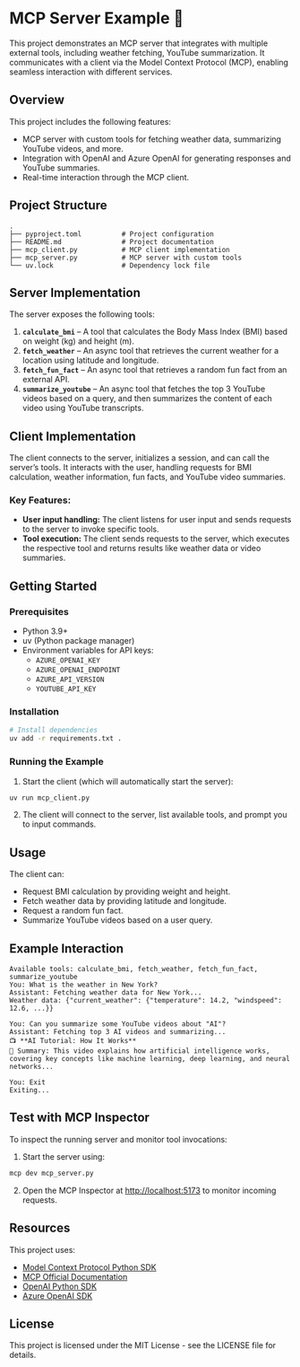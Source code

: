 
# MCP Server Example  🚀

This project demonstrates an MCP server that integrates with multiple external tools, including weather fetching, YouTube summarization. It communicates with a client via the Model Context Protocol (MCP), enabling seamless interaction with different services.

## Overview

This project includes the following features:
- MCP server with custom tools for fetching weather data, summarizing YouTube videos, and more.
- Integration with OpenAI and Azure OpenAI for generating responses and YouTube summaries.
- Real-time interaction through the MCP client.

## Project Structure

```
.
├── pyproject.toml          # Project configuration
├── README.md               # Project documentation
├── mcp_client.py           # MCP client implementation
├── mcp_server.py           # MCP server with custom tools
└── uv.lock                 # Dependency lock file
```

## Server Implementation

The server exposes the following tools:

1. **`calculate_bmi`** – A tool that calculates the Body Mass Index (BMI) based on weight (kg) and height (m).
2. **`fetch_weather`** – An async tool that retrieves the current weather for a location using latitude and longitude.
3. **`fetch_fun_fact`** – An async tool that retrieves a random fun fact from an external API.
4. **`summarize_youtube`** – An async tool that fetches the top 3 YouTube videos based on a query, and then summarizes the content of each video using YouTube transcripts.

## Client Implementation

The client connects to the server, initializes a session, and can call the server’s tools. It interacts with the user, handling requests for BMI calculation, weather information, fun facts, and YouTube video summaries.

### Key Features:
- **User input handling:** The client listens for user input and sends requests to the server to invoke specific tools.
- **Tool execution:** The client sends requests to the server, which executes the respective tool and returns results like weather data or video summaries.

## Getting Started

### Prerequisites

- Python 3.9+
- uv (Python package manager)
- Environment variables for API keys:
  - `AZURE_OPENAI_KEY`
  - `AZURE_OPENAI_ENDPOINT`
  - `AZURE_API_VERSION`
  - `YOUTUBE_API_KEY`

### Installation

```bash
# Install dependencies
uv add -r requirements.txt .
```

### Running the Example

1. Start the client (which will automatically start the server):

```bash
uv run mcp_client.py
```

2. The client will connect to the server, list available tools, and prompt you to input commands.

## Usage

The client can:
- Request BMI calculation by providing weight and height.
- Fetch weather data by providing latitude and longitude.
- Request a random fun fact.
- Summarize YouTube videos based on a user query.

## Example Interaction

```
Available tools: calculate_bmi, fetch_weather, fetch_fun_fact, summarize_youtube
You: What is the weather in New York?
Assistant: Fetching weather data for New York...
Weather data: {"current_weather": {"temperature": 14.2, "windspeed": 12.6, ...}}

You: Can you summarize some YouTube videos about "AI"?
Assistant: Fetching top 3 AI videos and summarizing...
📺 **AI Tutorial: How It Works**
📝 Summary: This video explains how artificial intelligence works, covering key concepts like machine learning, deep learning, and neural networks...

You: Exit
Exiting...
```

## Test with MCP Inspector

To inspect the running server and monitor tool invocations:

1. Start the server using:

```bash
mcp dev mcp_server.py
```

2. Open the MCP Inspector at [http://localhost:5173](http://localhost:5173) to monitor incoming requests.

## Resources

This project uses:
- [Model Context Protocol Python SDK](https://github.com/modelcontextprotocol/python-sdk)
- [MCP Official Documentation](https://modelcontextprotocol.io)
- [OpenAI Python SDK](https://github.com/openai/openai-python)
- [Azure OpenAI SDK](https://github.com/Azure/azure-sdk-for-python)

## License

This project is licensed under the MIT License - see the LICENSE file for details.

